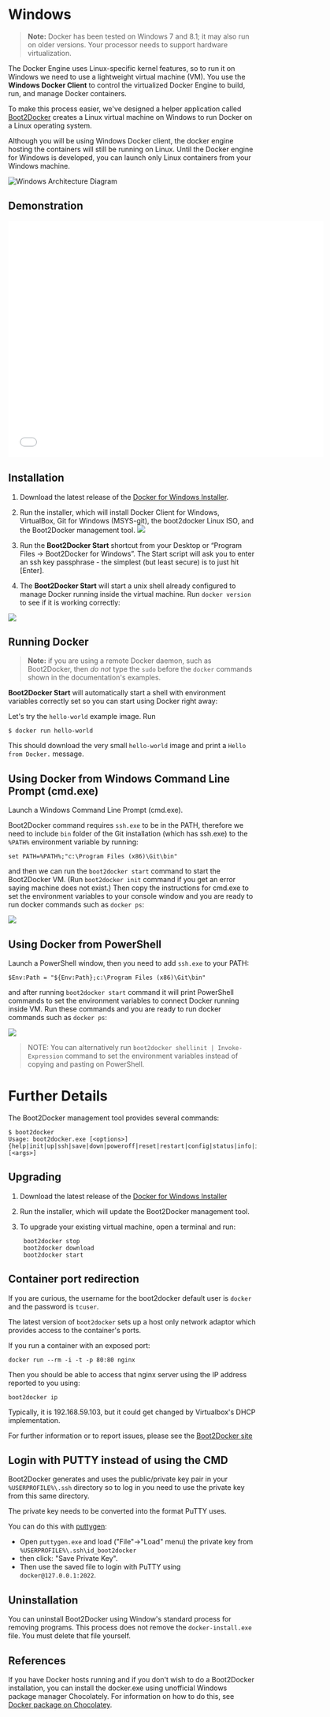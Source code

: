 <!--[metadata]>
+++
title = "Installation on Windows"
description = "Docker installation on Microsoft Windows"
keywords = ["Docker, Docker documentation, Windows, requirements, virtualbox,  boot2docker"]
[menu.main]
parent = "smn_engine"
+++
<![end-metadata]-->

# Windows
> **Note:**
> Docker has been tested on Windows 7 and 8.1; it may also run on older versions.
> Your processor needs to support hardware virtualization.

The Docker Engine uses Linux-specific kernel features, so to run it on Windows
we need to use a lightweight virtual machine (VM).  You use the **Windows Docker
Client** to control the virtualized Docker Engine to build, run, and manage
Docker containers.

To make this process easier, we've designed a helper application called
[Boot2Docker](https://github.com/boot2docker/boot2docker) creates a Linux virtual
machine on Windows to run Docker on a Linux operating system.

Although you will be using Windows Docker client, the docker engine hosting the
containers will still be running on Linux. Until the Docker engine for Windows
is developed, you can launch only Linux containers from your Windows machine.

![Windows Architecture Diagram](/installation/images/win_docker_host.svg)

## Demonstration

<iframe width="640" height="480" src="//www.youtube.com/embed/TjMU3bDX4vo?rel=0" frameborder="0" allowfullscreen></iframe>

## Installation

1. Download the latest release of the
   [Docker for Windows Installer](https://github.com/boot2docker/windows-installer/releases/latest).
2. Run the installer, which will install Docker Client for Windows, VirtualBox,
   Git for Windows (MSYS-git), the boot2docker Linux ISO, and the Boot2Docker
   management tool.
   ![](/installation/images/windows-installer.png)
3. Run the **Boot2Docker Start** shortcut from your Desktop or “Program Files →
   Boot2Docker for Windows”.
   The Start script will ask you to enter an ssh key passphrase - the simplest
   (but least secure) is to just hit [Enter].

4. The **Boot2Docker Start** will start a unix shell already configured to manage
   Docker running inside the virtual machine. Run `docker version` to see
   if it is working correctly:

![](/installation/images/windows-boot2docker-start.png)

## Running Docker

> **Note:** if you are using a remote Docker daemon, such as Boot2Docker, 
> then _do not_ type the `sudo` before the `docker` commands shown in the
> documentation's examples.

**Boot2Docker Start** will automatically start a shell with environment variables
correctly set so you can start using Docker right away:

Let's try the `hello-world` example image. Run

    $ docker run hello-world

This should download the very small `hello-world` image and print a
`Hello from Docker.` message.

## Using Docker from Windows Command Line Prompt (cmd.exe)

Launch a Windows Command Line Prompt (cmd.exe).

Boot2Docker command requires `ssh.exe` to be in the PATH, therefore we need to
include `bin` folder of the Git installation (which has ssh.exe) to the `%PATH%`
environment variable by running:

    set PATH=%PATH%;"c:\Program Files (x86)\Git\bin"

and then we can run the `boot2docker start` command to start the Boot2Docker VM.
(Run `boot2docker init` command if you get an error saying machine does not
exist.) Then copy the instructions for cmd.exe to set the environment variables
to your console window and you are ready to run docker commands such as
`docker ps`:

![](/installation/images/windows-boot2docker-cmd.png)

## Using Docker from PowerShell

Launch a PowerShell window, then you need to add `ssh.exe` to your PATH:

    $Env:Path = "${Env:Path};c:\Program Files (x86)\Git\bin"

and after running `boot2docker start` command it will print PowerShell commands
to set the environment variables to connect Docker running inside VM. Run these
commands and you are ready to run docker commands such as `docker ps`:

![](/installation/images/windows-boot2docker-powershell.png)

> NOTE: You can alternatively run `boot2docker shellinit | Invoke-Expression`
> command to set the environment variables instead of copying and pasting on
> PowerShell.

# Further Details

The Boot2Docker management tool provides several commands:

    $ boot2docker
    Usage: boot2docker.exe [<options>] {help|init|up|ssh|save|down|poweroff|reset|restart|config|status|info|ip|shellinit|delete|download|upgrade|version} [<args>]

## Upgrading

1. Download the latest release of the [Docker for Windows Installer](
   https://github.com/boot2docker/windows-installer/releases/latest)

2. Run the installer, which will update the Boot2Docker management tool.

3. To upgrade your existing virtual machine, open a terminal and run:

        boot2docker stop
        boot2docker download
        boot2docker start

## Container port redirection

If you are curious, the username for the boot2docker default user is `docker`
and the password is `tcuser`.

The latest version of `boot2docker` sets up a host only network adaptor which
provides access to the container's ports.

If you run a container with an exposed port:

    docker run --rm -i -t -p 80:80 nginx

Then you should be able to access that nginx server using the IP address reported
to you using:

    boot2docker ip

Typically, it is 192.168.59.103, but it could get changed by Virtualbox's DHCP
implementation.

For further information or to report issues, please see the [Boot2Docker site](http://boot2docker.io)

## Login with PUTTY instead of using the CMD

Boot2Docker generates and uses the public/private key pair in your `%USERPROFILE%\.ssh`
directory so to log in you need to use the private key from this same directory.

The private key needs to be converted into the format PuTTY uses.

You can do this with
[puttygen](http://www.chiark.greenend.org.uk/~sgtatham/putty/download.html):

- Open `puttygen.exe` and load ("File"->"Load" menu) the private key from
  `%USERPROFILE%\.ssh\id_boot2docker`
- then click: "Save Private Key".
- Then use the saved file to login with PuTTY using `docker@127.0.0.1:2022`.

## Uninstallation

You can uninstall Boot2Docker using Window's standard process for removing programs.
This process does not remove the `docker-install.exe` file. You must delete that file
yourself.

## References

If you have Docker hosts running and if you don't wish to do a 
Boot2Docker installation, you can install the docker.exe using
unofficial Windows package manager Chocolately. For information
on how to do this, see [Docker package on Chocolatey](http://chocolatey.org/packages/docker).

